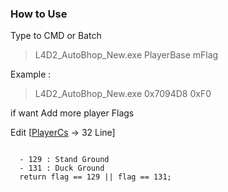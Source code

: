 ### How to Use

Type to CMD or Batch

> L4D2_AutoBhop_New.exe PlayerBase mFlag
  
Example :
> L4D2_AutoBhop_New.exe 0x7094D8 0xF0



if want Add more player Flags

Edit [[PlayerCs](https://github.com/KnifeLemon/Left4Dead2-Autobhop-CSharp/blob/f0a834fe99e54d9733609de79e7bd70d131a5d9c/L4D2_AutoBhop_New/Player.cs#L32, "Player.cs") -> 32 Line]
<pre>
<code>
  - 129 : Stand Ground
  - 131 : Duck Ground
  return flag == 129 || flag == 131;
</code>
</pre>
